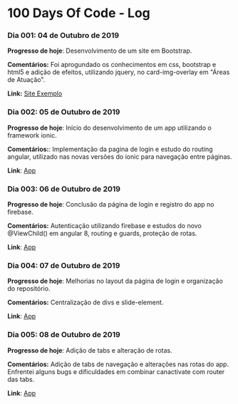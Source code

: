 # 100 Days Of Code - Log

### Dia 001: 04 de Outubro de 2019

**Progresso de hoje**: Desenvolvimento de um site em Bootstrap.

**Comentários:** Foi aprogundado os conhecimentos em css, bootstrap e html5 e adição de efeitos, utilizando jquery, no card-img-overlay em "Áreas de Atuação". 

**Link:** [Site Exemplo](https://github.com/Gilvonaldo-Cavalcanti/-100daysofcode/tree/master/Site%20Exemplo)

### Dia 002: 05 de Outubro de 2019

**Progresso de hoje**: Início do desenvolvimento de um app utilizando o framework ionic.

**Comentários:**: Implementação da pagina de login e estudo do routing angular, utilizado nas novas versões do ionic para navegação entre páginas.

**Link**: [App](https://github.com/Gilvonaldo-Cavalcanti/-100daysofcode/tree/master/app)

### Dia 003: 06 de Outubro de 2019

**Progresso de hoje**: Conclusão da página de login e registro do app no firebase.

**Comentários:** Autenticação utilizando firebase e estudos do novo @ViewChild() em angular 8, routing e guards, proteção de rotas.

**Link**: [App](https://github.com/Gilvonaldo-Cavalcanti/-100daysofcode/tree/master/app)

### Dia 004: 07 de Outubro de 2019

**Progresso de hoje**: Melhorias no layout da página de login e organização do repositório.

**Comentários:** Centralização de divs e slide-element.

**Link**: [App](https://github.com/Gilvonaldo-Cavalcanti/-100daysofcode/tree/master/app)

### Dia 005: 08 de Outubro de 2019

**Progresso de hoje**: Adição de tabs e alteração de rotas.

**Comentários:** Adição de tabs de navegação e alterações nas rotas do app. Enfrentei alguns bugs e dificuldades em combinar canactivate com router das tabs.

**Link**: [App](https://github.com/Gilvonaldo-Cavalcanti/-100daysofcode/tree/master/app)
